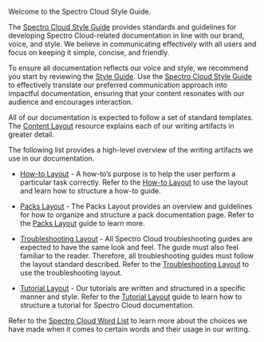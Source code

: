 Welcome to the Spectro Cloud Style Guide. 

The [Spectro Cloud Style Guide](https://github.com/rahulhazra97/Documentation-Guide/wiki/Spectro-Cloud-Style-Guide) provides standards and guidelines for developing Spectro Cloud-related documentation in line with our brand, voice, and style. We believe in communicating effectively with all users and focus on keeping it simple, concise, and friendly.

To ensure all documentation reflects our voice and style, we recommend you start by reviewing the [Style Guide](https://github.com/rahulhazra97/Documentation-Guide/wiki/Spectro-Cloud-Style-Guide). Use the [Spectro Cloud Style Guide](https://github.com/rahulhazra97/Documentation-Guide/wiki/Spectro-Cloud-Style-Guide) to effectively translate our preferred communication approach into impactful documentation, ensuring that your content resonates with our audience and encourages interaction.
   

All of our documentation is expected to follow a set of standard templates. The [Content Layout](https://github.com/rahulhazra97/Documentation-Guide/wiki/Content-Layout) resource explains each of our writing artifacts in greater detail.  

The following list provides a high-level overview of the writing artifacts we use in our documentation.
* [How-to Layout](https://github.com/rahulhazra97/Documentation-Guide/wiki/How-to-Layout) - A how-to’s purpose is to help the user perform a particular task correctly. Refer to the [How-to Layout](https://github.com/rahulhazra97/Documentation-Guide/wiki/How-to-Layout) to use the layout and learn how to structure a how-to guide.

* [Packs Layout](https://github.com/rahulhazra97/Documentation-Guide/wiki/Packs-Layout) - The Packs Layout provides an overview and guidelines for how to organize and structure a pack documentation page. Refer to the [Packs Layout](https://github.com/rahulhazra97/Documentation-Guide/wiki/Packs-Layout) guide to learn more.
  
* [Troubleshooting Layout](https://github.com/rahulhazra97/Documentation-Guide/wiki/Troubleshooting-Layout) - All Spectro Cloud troubleshooting guides are expected to have the same look and feel. The guide must also feel familiar to the reader. Therefore, all troubleshooting guides must follow the layout standard described. Refer to the [Troubleshooting Layout](https://github.com/rahulhazra97/Documentation-Guide/wiki/Troubleshooting-Layout) to use the troubleshooting layout.



* [Tutorial Layout](https://github.com/rahulhazra97/Documentation-Guide/wiki/Tutorial-Layout) - Our tutorials are written and structured in a specific manner and style.  Refer to the [Tutorial Layout](https://github.com/rahulhazra97/Documentation-Guide/wiki/Tutorial-Layout) guide to learn how to structure a tutorial for Spectro Cloud documentation.

Refer to the [Spectro Cloud Word List](https://github.com/rahulhazra97/Documentation-Guide/wiki/Spectro-Cloud-Word-List) to learn more about the choices we have made when it comes to certain words and their usage in our writing. 

